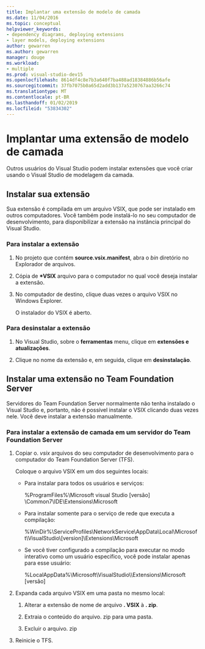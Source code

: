 ```yaml
---
title: Implantar uma extensão de modelo de camada
ms.date: 11/04/2016
ms.topic: conceptual
helpviewer_keywords:
- dependency diagrams, deploying extensions
- layer models, deploying extensions
author: gewarren
ms.author: gewarren
manager: douge
ms.workload:
- multiple
ms.prod: visual-studio-dev15
ms.openlocfilehash: 8614df4c8e7b3a640f7ba488ad18384886b56afe
ms.sourcegitcommit: 37fb7075b0a65d2add3b137a5230767aa3266c74
ms.translationtype: MT
ms.contentlocale: pt-BR
ms.lasthandoff: 01/02/2019
ms.locfileid: "53834302"
---
```

# <a name="deploy-a-layer-model-extension"></a>Implantar uma extensão de modelo de camada

Outros usuários do Visual Studio podem instalar extensões que você criar usando o Visual Studio de modelagem da camada.

## <a name="install-your-extension"></a>Instalar sua extensão

Sua extensão é compilada em um arquivo VSIX, que pode ser instalado em outros computadores. Você também pode instalá-lo no seu computador de desenvolvimento, para disponibilizar a extensão na instância principal do Visual Studio.

### <a name="to-install-the-extension"></a>Para instalar a extensão

1. No projeto que contém **source.vsix.manifest**, abra o *bin* diretório no Explorador de arquivos.

2. Cópia de  **\*VSIX** arquivo para o computador no qual você deseja instalar a extensão.

3. No computador de destino, clique duas vezes o arquivo VSIX no Windows Explorer.

    O instalador do VSIX é aberto.

### <a name="to-uninstall-the-extension"></a>Para desinstalar a extensão

1.  No Visual Studio, sobre o **ferramentas** menu, clique em **extensões e atualizações**.

2.  Clique no nome da extensão e, em seguida, clique em **desinstalação**.

## <a name="install-an-extension-on-team-foundation-server"></a>Instalar uma extensão no Team Foundation Server

Servidores do Team Foundation Server normalmente não tenha instalado o Visual Studio e, portanto, não é possível instalar o VSIX clicando duas vezes nele. Você deve instalar a extensão manualmente.

### <a name="to-install-your-layer-extension-on-a-team-foundation-server-server"></a>Para instalar a extensão de camada em um servidor do Team Foundation Server

1.  Copiar o. *vsix* arquivos do seu computador de desenvolvimento para o computador do Team Foundation Server (TFS).

     Coloque o arquivo VSIX em um dos seguintes locais:

    -   Para instalar para todos os usuários e serviços:

         %ProgramFiles%\Microsoft visual Studio [versão] \Common7\IDE\Extensions\Microsoft

    -   Para instalar somente para o serviço de rede que executa a compilação:

         %WinDir%\ServiceProfiles\NetworkService\AppData\Local\Microsoft\VisualStudio\\[version]\Extensions\Microsoft

    -   Se você tiver configurado a compilação para executar no modo interativo como um usuário específico, você pode instalar apenas para esse usuário:

         %LocalAppData%\Microsoft\VisualStudio\\\Extensions\Microsoft [versão]

2.  Expanda cada arquivo VSIX em uma pasta no mesmo local:

    1.  Alterar a extensão de nome de arquivo **. VSIX** à **. zip**.

    2.  Extraia o conteúdo do arquivo. zip para uma pasta.

    3.  Excluir o arquivo. zip

3.  Reinicie o TFS.
